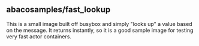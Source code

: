 ## abacosamples/fast_lookup ##

This is a small image built off busybox and simply "looks up" a value based on the message. It returns instantly,
so it is a good sample image for testing very fast actor containers.